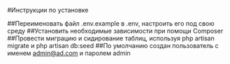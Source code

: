 
#Инструкции по установке

##Переименовать файл .env.example в .env, настроить его под свою среду
##Установить необходимые зависимости при помощи Composer
##Провести миграцию и сидирование таблиц, используя php artisan migrate и php artisan db:seed
##По умолчанию создан пользователь с именем admin@ad.com и паролем admin
